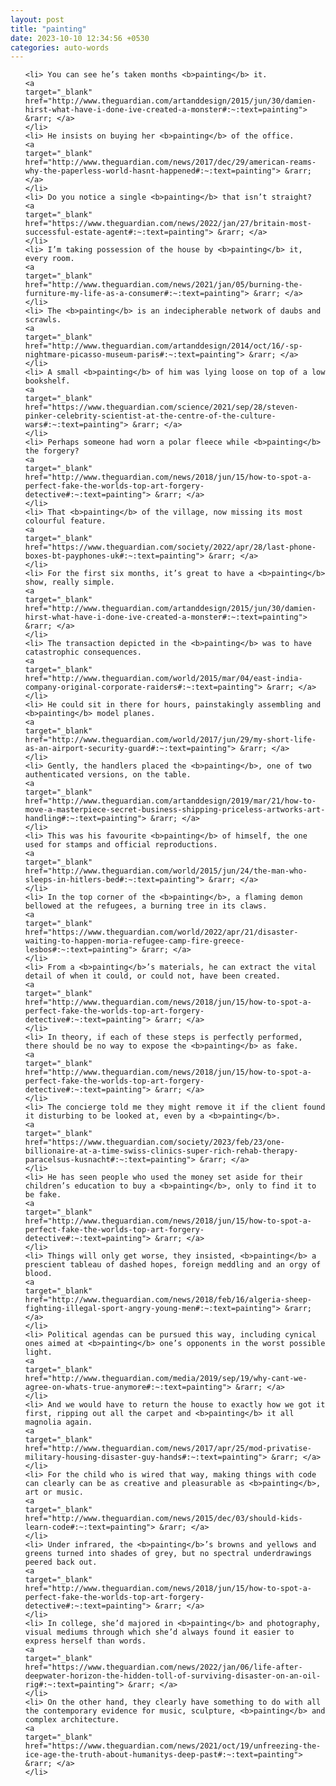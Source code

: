```yaml
---
layout: post
title: "painting"
date: 2023-10-10 12:34:56 +0530
categories: auto-words
---
```

<ol>

    <li> You can see he’s taken months <b>painting</b> it.
    <a 
    target="_blank" 
    href="http://www.theguardian.com/artanddesign/2015/jun/30/damien-hirst-what-have-i-done-ive-created-a-monster#:~:text=painting"> &rarr; </a>
    </li>
    <li> He insists on buying her <b>painting</b> of the office.
    <a 
    target="_blank" 
    href="http://www.theguardian.com/news/2017/dec/29/american-reams-why-the-paperless-world-hasnt-happened#:~:text=painting"> &rarr; </a>
    </li>
    <li> Do you notice a single <b>painting</b> that isn’t straight?
    <a 
    target="_blank" 
    href="https://www.theguardian.com/news/2022/jan/27/britain-most-successful-estate-agent#:~:text=painting"> &rarr; </a>
    </li>
    <li> I’m taking possession of the house by <b>painting</b> it, every room.
    <a 
    target="_blank" 
    href="http://www.theguardian.com/news/2021/jan/05/burning-the-furniture-my-life-as-a-consumer#:~:text=painting"> &rarr; </a>
    </li>
    <li> The <b>painting</b> is an indecipherable network of daubs and scrawls.
    <a 
    target="_blank" 
    href="http://www.theguardian.com/artanddesign/2014/oct/16/-sp-nightmare-picasso-museum-paris#:~:text=painting"> &rarr; </a>
    </li>
    <li> A small <b>painting</b> of him was lying loose on top of a low bookshelf.
    <a 
    target="_blank" 
    href="https://www.theguardian.com/science/2021/sep/28/steven-pinker-celebrity-scientist-at-the-centre-of-the-culture-wars#:~:text=painting"> &rarr; </a>
    </li>
    <li> Perhaps someone had worn a polar fleece while <b>painting</b> the forgery?
    <a 
    target="_blank" 
    href="http://www.theguardian.com/news/2018/jun/15/how-to-spot-a-perfect-fake-the-worlds-top-art-forgery-detective#:~:text=painting"> &rarr; </a>
    </li>
    <li> That <b>painting</b> of the village, now missing its most colourful feature.
    <a 
    target="_blank" 
    href="https://www.theguardian.com/society/2022/apr/28/last-phone-boxes-bt-payphones-uk#:~:text=painting"> &rarr; </a>
    </li>
    <li> For the first six months, it’s great to have a <b>painting</b> show, really simple.
    <a 
    target="_blank" 
    href="http://www.theguardian.com/artanddesign/2015/jun/30/damien-hirst-what-have-i-done-ive-created-a-monster#:~:text=painting"> &rarr; </a>
    </li>
    <li> The transaction depicted in the <b>painting</b> was to have catastrophic consequences.
    <a 
    target="_blank" 
    href="http://www.theguardian.com/world/2015/mar/04/east-india-company-original-corporate-raiders#:~:text=painting"> &rarr; </a>
    </li>
    <li> He could sit in there for hours, painstakingly assembling and <b>painting</b> model planes.
    <a 
    target="_blank" 
    href="http://www.theguardian.com/world/2017/jun/29/my-short-life-as-an-airport-security-guard#:~:text=painting"> &rarr; </a>
    </li>
    <li> Gently, the handlers placed the <b>painting</b>, one of two authenticated versions, on the table.
    <a 
    target="_blank" 
    href="http://www.theguardian.com/artanddesign/2019/mar/21/how-to-move-a-masterpiece-secret-business-shipping-priceless-artworks-art-handling#:~:text=painting"> &rarr; </a>
    </li>
    <li> This was his favourite <b>painting</b> of himself, the one used for stamps and official reproductions.
    <a 
    target="_blank" 
    href="http://www.theguardian.com/world/2015/jun/24/the-man-who-sleeps-in-hitlers-bed#:~:text=painting"> &rarr; </a>
    </li>
    <li> In the top corner of the <b>painting</b>, a flaming demon bellowed at the refugees, a burning tree in its claws.
    <a 
    target="_blank" 
    href="https://www.theguardian.com/world/2022/apr/21/disaster-waiting-to-happen-moria-refugee-camp-fire-greece-lesbos#:~:text=painting"> &rarr; </a>
    </li>
    <li> From a <b>painting</b>’s materials, he can extract the vital detail of when it could, or could not, have been created.
    <a 
    target="_blank" 
    href="http://www.theguardian.com/news/2018/jun/15/how-to-spot-a-perfect-fake-the-worlds-top-art-forgery-detective#:~:text=painting"> &rarr; </a>
    </li>
    <li> In theory, if each of these steps is perfectly performed, there should be no way to expose the <b>painting</b> as fake.
    <a 
    target="_blank" 
    href="http://www.theguardian.com/news/2018/jun/15/how-to-spot-a-perfect-fake-the-worlds-top-art-forgery-detective#:~:text=painting"> &rarr; </a>
    </li>
    <li> The concierge told me they might remove it if the client found it disturbing to be looked at, even by a <b>painting</b>.
    <a 
    target="_blank" 
    href="https://www.theguardian.com/society/2023/feb/23/one-billionaire-at-a-time-swiss-clinics-super-rich-rehab-therapy-paracelsus-kusnacht#:~:text=painting"> &rarr; </a>
    </li>
    <li> He has seen people who used the money set aside for their children’s education to buy a <b>painting</b>, only to find it to be fake.
    <a 
    target="_blank" 
    href="http://www.theguardian.com/news/2018/jun/15/how-to-spot-a-perfect-fake-the-worlds-top-art-forgery-detective#:~:text=painting"> &rarr; </a>
    </li>
    <li> Things will only get worse, they insisted, <b>painting</b> a prescient tableau of dashed hopes, foreign meddling and an orgy of blood.
    <a 
    target="_blank" 
    href="http://www.theguardian.com/news/2018/feb/16/algeria-sheep-fighting-illegal-sport-angry-young-men#:~:text=painting"> &rarr; </a>
    </li>
    <li> Political agendas can be pursued this way, including cynical ones aimed at <b>painting</b> one’s opponents in the worst possible light.
    <a 
    target="_blank" 
    href="http://www.theguardian.com/media/2019/sep/19/why-cant-we-agree-on-whats-true-anymore#:~:text=painting"> &rarr; </a>
    </li>
    <li> And we would have to return the house to exactly how we got it first, ripping out all the carpet and <b>painting</b> it all magnolia again.
    <a 
    target="_blank" 
    href="http://www.theguardian.com/news/2017/apr/25/mod-privatise-military-housing-disaster-guy-hands#:~:text=painting"> &rarr; </a>
    </li>
    <li> For the child who is wired that way, making things with code can clearly can be as creative and pleasurable as <b>painting</b>, art or music.
    <a 
    target="_blank" 
    href="http://www.theguardian.com/news/2015/dec/03/should-kids-learn-code#:~:text=painting"> &rarr; </a>
    </li>
    <li> Under infrared, the <b>painting</b>’s browns and yellows and greens turned into shades of grey, but no spectral underdrawings peered back out.
    <a 
    target="_blank" 
    href="http://www.theguardian.com/news/2018/jun/15/how-to-spot-a-perfect-fake-the-worlds-top-art-forgery-detective#:~:text=painting"> &rarr; </a>
    </li>
    <li> In college, she’d majored in <b>painting</b> and photography, visual mediums through which she’d always found it easier to express herself than words.
    <a 
    target="_blank" 
    href="https://www.theguardian.com/news/2022/jan/06/life-after-deepwater-horizon-the-hidden-toll-of-surviving-disaster-on-an-oil-rig#:~:text=painting"> &rarr; </a>
    </li>
    <li> On the other hand, they clearly have something to do with all the contemporary evidence for music, sculpture, <b>painting</b> and complex architecture.
    <a 
    target="_blank" 
    href="https://www.theguardian.com/news/2021/oct/19/unfreezing-the-ice-age-the-truth-about-humanitys-deep-past#:~:text=painting"> &rarr; </a>
    </li>